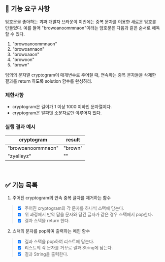 ## 🚀 기능 요구 사항

암호문을 좋아하는 괴짜 개발자 브라운이 이번에는 중복 문자를 이용한 새로운 암호를 만들었다. 예를 들어 "browoanoommnaon"이라는 암호문은 다음과 같은 순서로 해독할 수 있다.

1. "browoanoommnaon"
2. "browoannaon"
3. "browoaaon"
4. "browoon"
5. "brown"

임의의 문자열 cryptogram이 매개변수로 주어질 때, 연속하는 중복 문자들을 삭제한 결과를 return 하도록 solution 함수를 완성하라.

### 제한사항

- cryptogram은 길이가 1 이상 1000 이하인 문자열이다.
- cryptogram은 알파벳 소문자로만 이루어져 있다.

### 실행 결과 예시

| cryptogram | result |
| --- | --- |
| "browoanoommnaon" | "brown" |
| "zyelleyz" | "" |

</br>

## ✅ 기능 목록
1. 주어진 cryptogram의 연속 중복 글자를 제거하는 함수
> - [x] 주어진 cryptogram의 각 문자를 하나씩 스택에 담는다.
> - [x] 위 과정에서 만약 담을 문자와 담긴 글자가 같은 경우 스택에서 pop한다.
> - [x] 결과 스택을 return 한다.
2. 스택의 문자를 pop하여 출력하는 메인 함수
> - [x] 결과 스택을 pop하여 리스트에 담는다.
> - [x] 리스트의 각 문자를 거꾸로 결과 String에 담는다.
> - [x] 결과 String을 출력한다.